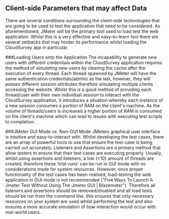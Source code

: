 ## Client-side Parameters that may affect Data

There are several conditions surrounding the client-side technologies that are going to be used to test the application that need to be considered. As aforementioned, JMeter will be the primary tool used to load test the web application. Whilst this is a very effective and easy-to-learn tool there are several setbacks that may hinder its performance whilst loading the CloudSurvey app in particular.   

###Loading Users onto the Application
The incapability to generate new users with different credentials within the CloudSurvey application requires the method of *simulating* new users by clearing the cache after the execution of every thread. Each thread spawned by JMeter will have the same authentication credentials(admin) as the last, however, they will posses different session attributes therefore simulating multiple clients accessing the website. Whilst this is a good method of providing each thread/user with their own individual session to interact with the CloudSurvey application, it introduces a situation whereby each instance of a new session consumes a portion of  RAM on the client's machine. As the volume of threads/users is increased a higher portion of RAM is consumed on the client's machine which can lead to issues with executing test scripts to completion.

###JMeter GUI Mode vs. Non-GUI Mode
JMeters graphical user interface is intuitive and easy-to-interact with. Whilst developing the test cases, there are an array of powerful tools to use that ensure the test-case is being carried out accurately. Listeners and Assertions are a primary method that allow testers to ensure that their test cases are executing properly. Usually, whilst using assertions and listeners, a low (<10) amount of threads are created, therefore these 'trial-runs' can be run in GUI mode with no considerations made for system resources. However, once proper functionality of the test cases has been realised, load-testing the web application in GUI mode is not recommended ("Five Ways To Launch A Jmeter Test Without Using The Jmeter GUI | Blazemeter"). Therefore all listeners and assertions should be removed/disabled and all load tests should be run from the command line. this ensures that only necessary resources on your system are used whilst performing the test and also ensures a more accurate simulation of how interaction would occur with real-world users.
